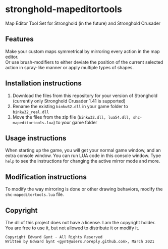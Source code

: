 # stronghold-mapeditortools
Map Editor Tool Set for Stronghold (in the future) and Stronghold Crusader

## Features
Make your custom maps symmetrical by mirroring every action in the map editor.  
Or use brush-modifiers to either deviate the position of the current selected action in spray-like manner or apply multiple types of shapes.

## Installation instructions
1. Download the files from this repository for your version of Stronghold (currently only Stronghold Crusader 1.41 is supported)
2. Rename the existing `binkw32.dll` in your game folder to `binkw32_real.dll`
3. Move the files from the zip file (`binkw32.dll, lua54.dll, shc-mapeditortools.lua`) to your game folder

## Usage instructions
When starting up the game, you will get your normal game window, and an extra console window. You can run LUA code in this console window. Type `help` to see the instructions for changing the active mirror mode and more.

## Modification instructions
To modify the way mirroring is done or other drawing behaviors, modify the `shc-mapeditortools.lua` file.

## Copyright
The dll of this project does not have a license. I am the copyright holder. You are free to use it, but not allowed to distribute it or modify it.
```
Copyright Edward Gynt - All Rights Reserved
Written by Edward Gynt <gynt@users.noreply.github.com>, March 2021
```
